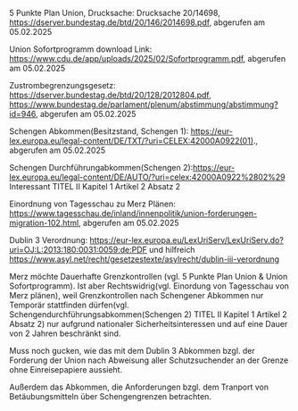 
5 Punkte Plan Union, Drucksache: Drucksache 20/14698, https://dserver.bundestag.de/btd/20/146/2014698.pdf, abgerufen am 05.02.2025

Union Sofortprogramm download Link: https://www.cdu.de/app/uploads/2025/02/Sofortprogramm.pdf, abgerufen am 05.02.2025

Zustrombegrenzungsgesetz: https://dserver.bundestag.de/btd/20/128/2012804.pdf, https://www.bundestag.de/parlament/plenum/abstimmung/abstimmung?id=946, abgerufen am 05.02.2025

Schengen Abkommen(Besitzstand, Schengen 1): https://eur-lex.europa.eu/legal-content/DE/TXT/?uri=CELEX:42000A0922(01)., abgerufen am 05.02.2025

Schengen Durchführungabkommen(Schengen 2):https://eur-lex.europa.eu/legal-content/DE/AUTO/?uri=celex:42000A0922%2802%29
Interessant TITEL II Kapitel 1 Artikel 2 Absatz 2 

Einordnung von Tagesschau zu Merz Plänen: https://www.tagesschau.de/inland/innenpolitik/union-forderungen-migration-102.html, abgerufen am 05.02.2025

Dublin 3 Verordnung: https://eur-lex.europa.eu/LexUriServ/LexUriServ.do?uri=OJ:L:2013:180:0031:0059:de:PDF und hilfreich https://www.asyl.net/recht/gesetzestexte/asylrecht/dublin-iii-verordnung

Merz möchte Dauerhafte Grenzkontrollen (vgl. 5 Punkte Plan Union & Union Sofortprogramm). Ist aber Rechtswidrig(vgl. Einordung von Tagesschau von Merz plänen), weil Grenzkontrollen nach Schengener Abkommen nur Temporär stattfinden dürfen(vgl. Schengendurchführungsabkommen(Schengen 2) TITEL II Kapitel 1 Artikel 2 Absatz 2) nur aufgrund nationaler Sicherheitsinteressen und auf eine Dauer von 2 Jahren beschränkt sind.

Muss noch gucken, wie das mit dem Dublin 3 Abkommen bzgl. der Forderung der Union nach Abweisung aller Schutzsuchender an der Grenze ohne Einreisepapiere aussieht.

Außerdem das Abkommen, die Anforderungen bzgl. dem Tranport von Betäubungsmitteln über Schengengrenzen betrachten.


